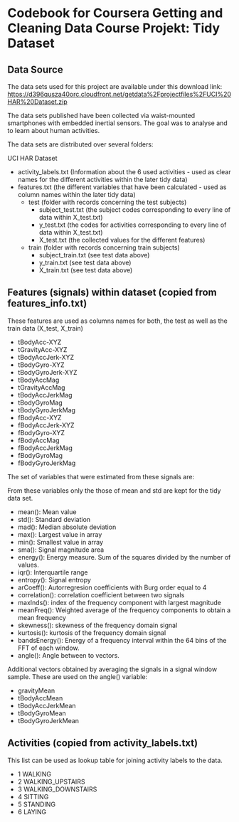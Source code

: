 # Codebook for Coursera Getting and Cleaning Data Course Projekt: Tidy Dataset

## Data Source

The data sets used for this project are available under this download link: 
https://d396qusza40orc.cloudfront.net/getdata%2Fprojectfiles%2FUCI%20HAR%20Dataset.zip

The data sets published have been collected via waist-mounted smartphones with embedded inertial sensors. 
The goal was to analyse and to learn about human activities.

The data sets are distributed over several folders:

UCI HAR Dataset
  * activity_labels.txt (Information about the 6 used activities - used as clear names for the different activities within the later tidy data)
  * features.txt (the different variables that have been calculated - used as column names within the later tidy data)
    * test (folder with records concerning the test subjects)
      * subject_test.txt (the subject codes corresponding to every line of data within X_test.txt)
      * y_test.txt (the codes for activities corresponding to every line of data within X_test.txt)
      * X_test.txt (the collected values for the different features)
    * train (folder with records concerning train subjects)
      * subject_train.txt (see test data above)
      * y_train.txt (see test data above)
      * X_train.txt (see test data above)
   
## Features (signals) within dataset (copied from features_info.txt)
   
These features are used as columns names for both, the test as well as the train data (X_test, X_train) 
   
* tBodyAcc-XYZ
* tGravityAcc-XYZ
* tBodyAccJerk-XYZ
* tBodyGyro-XYZ
* tBodyGyroJerk-XYZ
* tBodyAccMag
* tGravityAccMag
* tBodyAccJerkMag
* tBodyGyroMag
* tBodyGyroJerkMag
* fBodyAcc-XYZ
* fBodyAccJerk-XYZ
* fBodyGyro-XYZ
* fBodyAccMag
* fBodyAccJerkMag
* fBodyGyroMag
* fBodyGyroJerkMag

The set of variables that were estimated from these signals are: 

From these variables only the those of mean and std are kept for the tidy data set.

* mean(): Mean value
* std(): Standard deviation
* mad(): Median absolute deviation 
* max(): Largest value in array
* min(): Smallest value in array
* sma(): Signal magnitude area
* energy(): Energy measure. Sum of the squares divided by the number of values. 
* iqr(): Interquartile range 
* entropy(): Signal entropy
* arCoeff(): Autorregresion coefficients with Burg order equal to 4
* correlation(): correlation coefficient between two signals
* maxInds(): index of the frequency component with largest magnitude
* meanFreq(): Weighted average of the frequency components to obtain a mean frequency
* skewness(): skewness of the frequency domain signal 
* kurtosis(): kurtosis of the frequency domain signal 
* bandsEnergy(): Energy of a frequency interval within the 64 bins of the FFT of each window.
* angle(): Angle between to vectors.

Additional vectors obtained by averaging the signals in a signal window sample. These are used on the angle() variable:

* gravityMean
* tBodyAccMean
* tBodyAccJerkMean
* tBodyGyroMean
* tBodyGyroJerkMean

## Activities (copied from activity_labels.txt)

This list can be used as lookup table for joining activity labels to the data.

* 1 WALKING
* 2 WALKING_UPSTAIRS
* 3 WALKING_DOWNSTAIRS
* 4 SITTING
* 5 STANDING
* 6 LAYING

